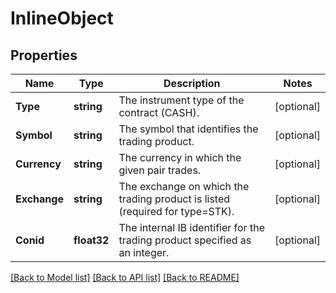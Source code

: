 # InlineObject

## Properties

Name | Type | Description | Notes
------------ | ------------- | ------------- | -------------
**Type** | **string** | The instrument type of the contract (CASH). | [optional] 
**Symbol** | **string** | The symbol that identifies the trading product. | [optional] 
**Currency** | **string** | The currency in which the given pair trades. | [optional] 
**Exchange** | **string** | The exchange on which the trading product is listed (required for type&#x3D;STK). | [optional] 
**Conid** | **float32** | The internal IB identifier for the trading product specified as an integer. | [optional] 

[[Back to Model list]](../README.md#documentation-for-models) [[Back to API list]](../README.md#documentation-for-api-endpoints) [[Back to README]](../README.md)


